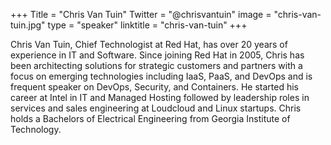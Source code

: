 +++
Title = "Chris Van Tuin"
Twitter = "@chrisvantuin"
image = "chris-van-tuin.jpg"
type = "speaker"
linktitle = "chris-van-tuin"
+++

Chris Van Tuin, Chief Technologist at Red Hat, has over 20 years of experience in IT and Software.   Since joining Red Hat in 2005, Chris has been architecting solutions for strategic customers and partners with a focus on emerging technologies including IaaS, PaaS, and DevOps and is frequent speaker on DevOps, Security, and Containers.  He started his career at Intel in IT and Managed Hosting followed by leadership roles in services and sales engineering at Loudcloud and Linux startups. Chris holds a Bachelors of Electrical Engineering from Georgia Institute of Technology.
